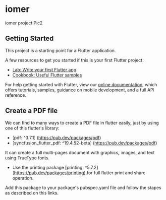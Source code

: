 # iomer

iomer project Pic2

## Getting Started

This project is a starting point for a Flutter application.

A few resources to get you started if this is your first Flutter project:

- [Lab: Write your first Flutter app](https://flutter.dev/docs/get-started/codelab)
- [Cookbook: Useful Flutter samples](https://flutter.dev/docs/cookbook)

For help getting started with Flutter, view our
[online documentation](https://flutter.dev/docs), which offers tutorials,
samples, guidance on mobile development, and a full API reference.

## Create a PDF file 
We can find to many ways to create a PDF file in flutter easily, just by using one of 
this flutter's library:

- [pdf: ^3.7.1] (https://pub.dev/packages/pdf)
- [syncfusion_flutter_pdf: ^19.4.52-beta] (https://pub.dev/packages/pdf)
  
It can create a full multi-pages document with graphics, images, and text using TrueType fonts.

- Use the printing package [printing: ^5.7.2] (https://pub.dev/packages/printing),for full flutter 
print and share operation.

Add this package to your package's pubspec.yaml file and follow the stapes as described 
on this links.